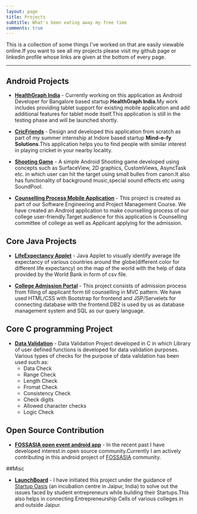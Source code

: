 ```yaml
---
layout: page
title: Projects
subtitle: What's been eating away my free time
comments: true
---
```


This is a collection of some things I've worked on that are easily viewable online.If you want to see all my projects please visit my github page or linkedin profile whose links are given at the bottom of every page.

---

## Android Projects
 - **[HealthGraph India](http://healthgraph.in/)** - Currently working on this application as Android Developer for Bangalore based startup **HealthGraph India**.My work includes providing tablet support for existing mobile application and add additional features for tablet mode itself.This application is still in the testing phase and will be launched shortly.

 - **[CricFriends](https://play.google.com/store/apps/details?id=com.mindefy.cricfrnds.app&hl=en)** - Design and developed this application from scratch as part of my summer internship at Indore based startup **Mind-e-fy  Solutions**.This application helps you to find people with similar interest in playing cricket in your nearby locality.

 - **[Shooting Game](https://github.com/vjs3/ShootingGame_Updated)** - A simple Android Shooting game developed using concepts such as SurfaceView, 2D graphics, CustomViews, AsyncTask etc. in which user can hit the target using small bulles from canon.It also has functionality of background music,special sound effects etc using SoundPool.

 - **[Counselling Process Mobile Application](https://github.com/vjs3/UG_Admission)**  - This project is created as part of our Software Engineering and Project Management Course. We have created an Android application to make counselling process of our college user-friendly.Target audience for this application is Counselling committee of college as well as Applicant applying for the admission.

## Core Java Projects
 - **[LifeExpectancy Applet](https://github.com/vjs3/LifeExpectancy)** - Java Applet to visually identify average life expectancy of various countries around the globe(different color for different life expectancy) on the map of the world with the help of data provided by the World Bank in form of csv file.

 - **[College Admission Portal](https://github.com/vjs3/College-Admission-Portal)** - This project consists of admission process from filling of applicant form till counselling in MVC pattern. We have used HTML/CSS with Bootstrap for frontend and JSP/Servelets for connecting database with the frontend.DB2 is used by us as database management system and SQL as our query language.

## Core C programming Project 
- **[Data Validation](https://github.com/vjs3/Data-Validation)** - Data Validation Project developed in C in which Library of user defined functions is developed for data validation purposes. Various types of checks for the purpose of data validation has been used such as: <br>
  - Data Check<br>
  - Range Check<br>
  - Length Check<br>
  - Fromat Check<br>
  - Consistency Check<br>
  - Check digits<br>
  - Allowed character checks<br>
  - Logic Check<br>

## Open Source Contribution
- **[FOSSASIA open event android app](https://github.com/fossasia/open-event-android)** - In the recent past I have developed interest in open source community.Currently I am actively contributing in this android project of [FOSSASIA](https://github.com/fossasia/open-event-android) community.

##Misc
- **[LaunchBoard]()** - I have initiated this project under the guidance of [Startup Oasis](http://www.startupoasis.in/) (an incubation centre in Jaipur, India) to solve out the issues faced by student entrepreneurs while building their Startups.This also helps in connecting Entrepreneurship Cells of various colleges in and outside Jaipur.
